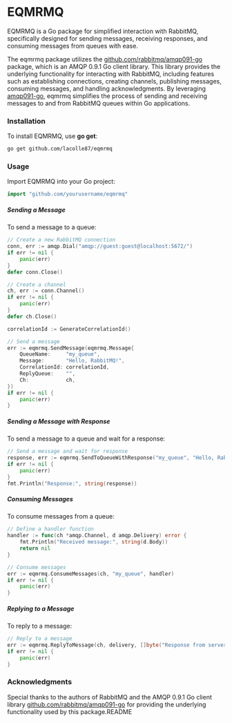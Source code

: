 # EQMRMQ
EQMRMQ is a Go package for simplified interaction with RabbitMQ, specifically designed for sending messages, receiving responses, and consuming messages from queues with ease.

The eqmrmq package utilizes the [github.com/rabbitmq/amqp091-go](https://github.com/rabbitmq/amqp091-go) package, which is an AMQP 0.9.1 Go client library. This library provides the underlying functionality for interacting with RabbitMQ, including features such as establishing connections, creating channels, publishing messages, consuming messages, and handling acknowledgments. By leveraging [amqp091-go](https://github.com/rabbitmq/amqp091-go), eqmrmq simplifies the process of sending and receiving messages to and from RabbitMQ queues within Go applications.

### Installation
To install EQMRMQ, use **go get**:
```bash
go get github.com/lacolle87/eqmrmq
```

### Usage
Import EQMRMQ into your Go project:

```go
import "github.com/yourusername/eqmrmq"
```

##### Sending a Message
To send a message to a queue:

```go
// Create a new RabbitMQ connection
conn, err := amqp.Dial("amqp://guest:guest@localhost:5672/")
if err != nil {
    panic(err)
}
defer conn.Close()

// Create a channel
ch, err := conn.Channel()
if err != nil {
    panic(err)
}
defer ch.Close()

correlationId := GenerateCorrelationId()

// Send a message
err := eqmrmq.SendMessage(eqmrmq.Message{
    QueueName:     "my_queue",
    Message:       "Hello, RabbitMQ!",
    CorrelationId: correlationId,
    ReplyQueue:    "",
    Ch:            ch,
})
if err != nil {
    panic(err)
}
```

##### Sending a Message with Response
To send a message to a queue and wait for a response:

```go
// Send a message and wait for response
response, err := eqmrmq.SendToQueueWithResponse("my_queue", "Hello, RabbitMQ!", ch)
if err != nil {
    panic(err)
}
fmt.Println("Response:", string(response))
```
##### Consuming Messages
To consume messages from a queue:

```go
// Define a handler function
handler := func(ch *amqp.Channel, d amqp.Delivery) error {
    fmt.Println("Received message:", string(d.Body))
    return nil
}

// Consume messages
err := eqmrmq.ConsumeMessages(ch, "my_queue", handler)
if err != nil {
    panic(err)
}
```

##### Replying to a Message
To reply to a message:

```go
// Reply to a message
err := eqmrmq.ReplyToMessage(ch, delivery, []byte("Response from server"))
if err != nil {
    panic(err)
}
```

### Acknowledgments
Special thanks to the authors of RabbitMQ and the AMQP 0.9.1 Go client library [github.com/rabbitmq/amqp091-go](https://github.com/rabbitmq/amqp091-go) for providing the underlying functionality used by this package.README
